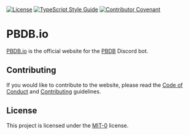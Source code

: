 [![License](https://badgen.net/github/license/gimjb/pbdb.io)](../LICENSE.md)
[![TypeScript Style Guide](https://badgen.net/badge/code%20style/ts-standard/blue?icon=typescript)](https://github.com/standard/ts-standard)
[![Contributor Covenant](https://img.shields.io/badge/Contributor%20Covenant-2.1-4baaaa.svg)](CODE_OF_CONDUCT.md)

# PBDB.io

[PBDB.io] is the official website for the [PBDB] Discord bot.

[pbdb.io]: https://pbdb.io/
[pbdb]: https://github.com/gimjb/pbdb

## Contributing

If you would like to contribute to the website, please read the [Code of Conduct] and [Contributing] guidelines.

[code of conduct]: ./CODE_OF_CONDUCT.md
[contributing]: ./CONTRIBUTING.md

## License

This project is licensed under the [MIT-0] license.

[mit-0]: ../LICENSE.md


